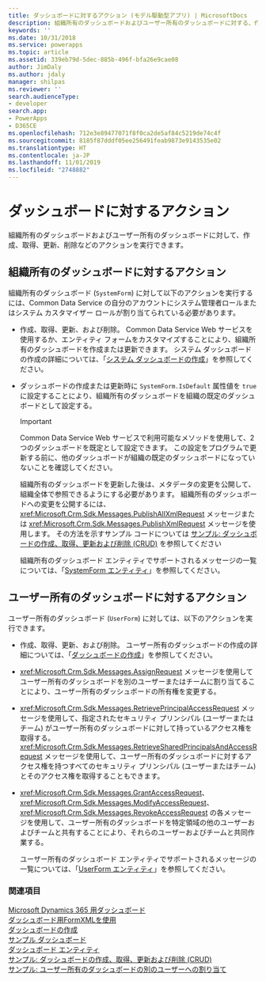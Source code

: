 ```yaml
---
title: ダッシュボードに対するアクション (モデル駆動型アプリ) | MicrosoftDocs
description: 組織所有のダッシュボードおよびユーザー所有のダッシュボードに対する、作成、取得、更新、削除などのアクションの実行について。
keywords: ''
ms.date: 10/31/2018
ms.service: powerapps
ms.topic: article
ms.assetid: 339eb79d-5dec-885b-496f-bfa26e9cae08
author: JimDaly
ms.author: jdaly
manager: shilpas
ms.reviewer: ''
search.audienceType:
- developer
search.app:
- PowerApps
- D365CE
ms.openlocfilehash: 712e3e89477071f8f0ca2de5af84c5219de74c4f
ms.sourcegitcommit: 8185f87dddf05ee256491feab9873e9143535e02
ms.translationtype: HT
ms.contentlocale: ja-JP
ms.lasthandoff: 11/01/2019
ms.locfileid: "2748882"
---
```

# <a name="actions-on-dashboards"></a>ダッシュボードに対するアクション

<!-- https://docs.microsoft.com/dynamics365/customer-engagement/developer/customize-dev/actions-dashboards -->

組織所有のダッシュボードおよびユーザー所有のダッシュボードに対して、作成、取得、更新、削除などのアクションを実行できます。  
  
## <a name="actions-on-an-organization-owned-dashboard"></a>組織所有のダッシュボードに対するアクション  
 組織所有のダッシュボード (`SystemForm`) に対して以下のアクションを実行するには、Common Data Service の自分のアカウントにシステム管理者ロールまたはシステム カスタマイザー ロールが割り当てられている必要があります。  
  
- 作成、取得、更新、および削除。 Common Data Service Web サービスを使用するか、エンティティ フォームをカスタマイズすることにより、組織所有のダッシュボードを作成または更新できます。 システム ダッシュボードの作成の詳細については、「[システム ダッシュボードの作成](create-dashboard.md)」を参照してください。  
  
- ダッシュボードの作成または更新時に `SystemForm.IsDefault` 属性値を `true` に設定することにより、組織所有のダッシュボードを組織の既定のダッシュボードとして設定する。  
  
  > [!IMPORTANT]
  >  Common Data Service Web サービスで利用可能なメソッドを使用して、2 つのダッシュボードを既定として設定できます。 この設定をプログラムで更新する前に、他のダッシュボードが組織の既定のダッシュボードになっていないことを確認してください。  
  
  組織所有のダッシュボードを更新した後は、メタデータの変更を公開して、組織全体で参照できるようにする必要があります。 組織所有のダッシュボードへの変更を公開するには、<xref:Microsoft.Crm.Sdk.Messages.PublishAllXmlRequest> メッセージまたは <xref:Microsoft.Crm.Sdk.Messages.PublishXmlRequest> メッセージを使用します。 その方法を示すサンプル コードについては [サンプル: ダッシュボードの作成、取得、更新および削除 (CRUD)](/dynamics365/customer-engagement/developer/customize-dev/sample-create-retrieve-update-delete-dashboard) を参照してください<!-- TODO Need to update the powerapps repo's topic link. As of now not found-->   
  
  組織所有のダッシュボード エンティティでサポートされるメッセージの一覧については、「[SystemForm エンティティ](../common-data-service/reference/entities/systemform.md)」を参照してください。  
  
## <a name="actions-on-a-user-owned-dashboard"></a>ユーザー所有のダッシュボードに対するアクション  
 ユーザー所有のダッシュボード (`UserForm`) に対しては、以下のアクションを実行できます。  
  
- 作成、取得、更新、および削除。 ユーザー所有のダッシュボードの作成の詳細については、「[ダッシュボードの作成](create-dashboard.md)」を参照してください。  
  
- <xref:Microsoft.Crm.Sdk.Messages.AssignRequest> メッセージを使用してユーザー所有のダッシュボードを別のユーザーまたはチームに割り当てることにより、ユーザー所有のダッシュボードの所有権を変更する。  
  
- <xref:Microsoft.Crm.Sdk.Messages.RetrievePrincipalAccessRequest> メッセージを使用して、指定されたセキュリティ プリンシパル (ユーザーまたはチーム) がユーザー所有のダッシュボードに対して持っているアクセス権を取得する。 <xref:Microsoft.Crm.Sdk.Messages.RetrieveSharedPrincipalsAndAccessRequest> メッセージを使用して、ユーザー所有のダッシュボードに対するアクセス権を持つすべてのセキュリティ プリンシパル (ユーザーまたはチーム) とそのアクセス権を取得することもできます。  
  
- <xref:Microsoft.Crm.Sdk.Messages.GrantAccessRequest>、<xref:Microsoft.Crm.Sdk.Messages.ModifyAccessRequest>、<xref:Microsoft.Crm.Sdk.Messages.RevokeAccessRequest> の各メッセージを使用して、ユーザー所有のダッシュボードを特定領域の他のユーザーおよびチームと共有することにより、それらのユーザーおよびチームと共同作業する。  
  
  ユーザー所有のダッシュボード エンティティでサポートされるメッセージの一覧については、「[UserForm エンティティ](../common-data-service/reference/entities/userform.md)」を参照してください。  
  
### <a name="see-also"></a>関連項目  
 [Microsoft Dynamics 365 用ダッシュボード](analyze-data-with-dashboards.md)   
 [ダッシュボード用FormXMLを使用](understand-dashboards-dashboard-components-formxml.md)   
 [ダッシュボードの作成](create-dashboard.md)   
 [サンプル ダッシュボード](sample-dashboards.md)   
 [ダッシュボード エンティティ](/dynamics365/customer-engagement/developer/customize-dev/dashboard-entities) <!-- TODO Need to update the powerapps repo's topic link. As of now not found-->  
 [サンプル: ダッシュボードの作成、取得、更新および削除 (CRUD)](/dynamics365/customer-engagement/developer/customize-dev/sample-create-retrieve-update-delete-dashboard) <!-- TODO Need to update the powerapps repo's topic link. As of now not found-->   
 [サンプル: ユーザー所有のダッシュボードの別のユーザーへの割り当て](/dynamics365/customer-engagement/developer/customize-dev/sample-assign-user-owned-dashboard-another-user) <!-- TODO Need to update the powerapps repo's topic link. As of now not found-->